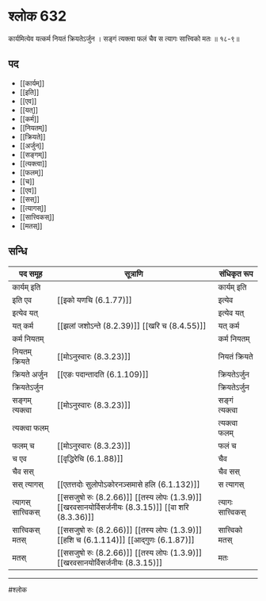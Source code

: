 # श्लोक 632

कार्यमित्येव यत्कर्म नियतं क्रियतेऽर्जुन ।
सङ्गं त्यक्त्वा फलं चैव स त्यागः सात्त्विको मतः ॥ १८-९॥


## पद 

- [[कार्यम्]]
- [[इति]]
- [[एव]]
- [[यत्]]
- [[कर्म]]
- [[नियतम्]]
- [[क्रियते]]
- [[अर्जुन]]
- [[सङ्गम्]]
- [[त्यक्त्वा]]
- [[फलम्]]
- [[च]]
- [[एव]]
- [[सस्]]
- [[त्यागस्]]
- [[सात्त्विकस्]]
- [[मतस्]]

## सन्धि

| पद समूह | सूत्राणि | संधिकृत रूप |
| ----- | ----- | ----- |
| कार्यम् इति |  | कार्यम् इति |
| इति एव |  [[इको यणचि (6.1.77)]] | इत्येव |
| इत्येव यत् |  | इत्येव यत् |
| यत् कर्म |  [[झलां जशोऽन्ते (8.2.39)]] [[खरि च (8.4.55)]] | यत् कर्म |
| कर्म नियतम् |  | कर्म नियतम् |
| नियतम् क्रियते |  [[मोऽनुस्वारः (8.3.23)]] | नियतं क्रियते |
| क्रियते अर्जुन |  [[एङः पदान्तादति (6.1.109)]] | क्रियतेऽर्जुन |
| क्रियतेऽर्जुन |  | क्रियतेऽर्जुन |
| सङ्गम् त्यक्त्वा |  [[मोऽनुस्वारः (8.3.23)]] | सङ्गं त्यक्त्वा |
| त्यक्त्वा फलम् |  | त्यक्त्वा फलम् |
| फलम् च |  [[मोऽनुस्वारः (8.3.23)]] | फलं च |
| च एव |  [[वृद्धिरेचि (6.1.88)]] | चैव |
| चैव सस् |  | चैव सस् |
| सस् त्यागस् |  [[एतत्तदोः सुलोपोऽकोरनञ्समासे हलि (6.1.132)]] | स त्यागस् |
| त्यागस् सात्त्विकस् |  [[ससजुषो रुः (8.2.66)]] [[तस्य लोपः (1.3.9)]] [[खरवसानयोर्विसर्जनीयः (8.3.15)]] [[वा शरि (8.3.36)]] | त्यागः सात्त्विकस् |
| सात्त्विकस् मतस् |  [[ससजुषो रुः (8.2.66)]] [[तस्य लोपः (1.3.9)]] [[हशि च (6.1.114)]] [[आद्गुणः (6.1.87)]] | सात्त्विको मतस् |
| मतस् |  [[ससजुषो रुः (8.2.66)]] [[तस्य लोपः (1.3.9)]] [[खरवसानयोर्विसर्जनीयः (8.3.15)]] | मतः |


---

#श्लोक